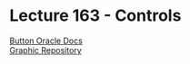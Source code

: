 # Lecture 163 - Controls

[Button Oracle Docs](https://docs.oracle.com/javase/8/javafx/api/javafx/scene/control/Button.html)<br/>
[Graphic Repository](http://www.oracle.com/technetwork/java/repository-140393.html)<br/>
